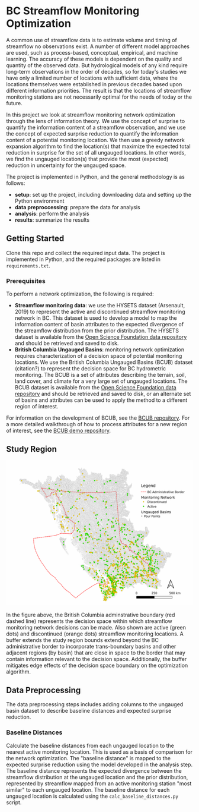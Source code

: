 # BC Streamflow Monitoring Optimization

A common use of streamflow data is to estimate volume and timing of streamflow no observations exist.  A number of different model approaches are used, such as process-based, conceptual, empirical, and machine learning.  The accuracy of these models is dependent on the quality and quantity of the observed data.  But hydrological models of any kind require long-term observations in the order of decades, so for today's studies we have only a limited number of locations with sufficient data, where the locations themselves were established in previous decades based upon different information priorities.  The result is that the locations of streamflow monitoring stations are not necessarily optimal for the needs of today or the future.  

In this project we look at streamflow monitoring network optimization through the lens of information theory.  We use the concept of surprise to quantify the information content of a streamflow observation, and we use the concept of expected surprise reduction to quantify the information content of a potential monitoring location.  We then use a greedy network expansion algorithm to find the location(s) that maximize the expected total reduction in surprise for the set of all ungauged locations.  In other words, we find the ungauged location(s) that provide the most (expected) reduction in uncertainty for the ungauged space.

The project is implemented in Python, and the general methodology is as follows:

* **setup**: set up the project, including downloading data and setting up the Python environment
* **data preproccessing**: prepare the data for analysis
* **analysis**: perform the analysis
* **results**: summarize the results

## Getting Started

Clone this repo and collect the required input data.  The project is implemented in Python, and the required packages are listed in `requirements.txt`.  

### Prerequisites

To perform a network optimization, the following is required:

* **Streamflow monitoring data**: we use the HYSETS dataset (Arsenault, 2019) to represent the active and discontinued streamflow monitoring network in BC.  This dataset is used to develop a model to map the information content of basin attributes to the expected divergence of the streamflow distribution from the prior distribution.  The HYSETS dataset is available from the [Open Science Foundation data repository](https://osf.io/rpc3w/) and should be retrieved and saved to disk.
* **British Columbia Ungauged Basins**: monitoring network optimization requires characterization of a decision space of potential monitoring locations.  We use the British Columbia Ungauged Basins (BCUB) dataset (citation?) to represent the decision space for BC hydrometric monitoring.  The BCUB is a set of attributes describing the terrain, soil, land cover, and climate for a very large set of ungauged locations.  The BCUB dataset is available from the [Open Science Foundation data repository](https://osf.io/6p7ae/) and should be retrieved and saved to disk, or an alternate set of basins and attributes can be used to apply the method to a different region of interest.  

For information on the development of BCUB, see the [BCUB repository](https://github.com/dankovacek/bcub).  For a more detailed walkthrough of how to process attributes for a new region of interest, see the [BCUB demo repository](https://github.com/dankovacek/bcub_demo).

## Study Region

![Pour points in the study region overlaid by active and discontinued monitoring locations.](img/study_region_main_figure_small.png)

In the figure above, the British Columbia adminstrative boundary (red dashed line) represents the decision space within which streamflow monitoring network decisions can be made.  Also shown are active (green dots) and discontinued (orange dots) streamflow monitoring locations.  A buffer extends the study region bounds extend beyond the BC administrative border to incorporate trans-boundary basins and other adjacent regions (by basin) that are close in space to the border that may contain information relevant to the decision space.  Additionally, the buffer mitigates edge effects of the decision space boundary on the optimization algorithm.  

## Data Preprocessing

The data preprocessing steps includes adding columns to the ungauged basin dataset to describe baseline distances and expected surprise reduction.  

### Baseline Distances

Calculate the baseline distances from each ungauged location to the nearest active monitoring location.  This is used as a basis of comparison for the network optimization.  The "baseline distance" is mapped to the expected surprise reduction using the model developed in the analysis step.  The baseline distance represents the expected divergence between the streamflow distribution at the ungauged location and the prior distribution, represented by streamflow mapped from an active monitoring station "most similar" to each ungauged location.  The baseline distance for each ungauged location is calculated using the `calc_baseline_distances.py` script.







